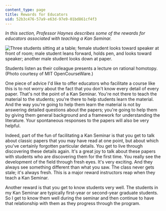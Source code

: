```yaml
---
content_type: page
title: Rewards for Educators
uid: 52b3c476-57a9-e63d-97e9-01bd861cf4f3
---
```


_In this section, Professor Haynes describes some of the rewards for educators associated with teaching a Kan Seminar._

![Three students sitting at a table; female student looks toward speaker at front of room; male student leans forward, holds pen, and looks toward speaker; another male student looks down at paper.](BASEURL_PLACEHOLDER/resources/18-915-rewards_photo)

Students listen as their colleague presents a lecture on rational homotopy. (Photo courtesy of MIT OpenCourseWare.)

One piece of advice I'd like to offer educators who facilitate a course like this is to not worry about the fact that you don't know every detail of every paper. That's not the point of a Kan Seminar. You're not there to teach the material to the students; you're there to help students learn the material. And the way you're going to help them learn the material is not by answering detailed questions about the papers; you're going to help them by giving them general background and a framework for understanding the literature. Your spontaneous responses to the papers will also be very helpful.

Indeed, part of the fun of facilitating a Kan Seminar is that you get to talk about classic papers that you may have read at one point, but about which you've certainly forgotten particular details. You get to live through discovering these details again. It's a great joy to talk about these papers with students who are discovering them for the first time. You really see the development of the field through fresh eyes. It's very exciting. And they always see something different than what you saw. The class never gets stale; it's always fresh. This is a major reward instructors reap when they teach a Kan Seminar.

Another reward is that you get to know students very well. The students in my Kan Seminar are typically first-year or second-year graduate students. So I get to know them well during the seminar and then continue to have that relationship with them as they progress through the program.